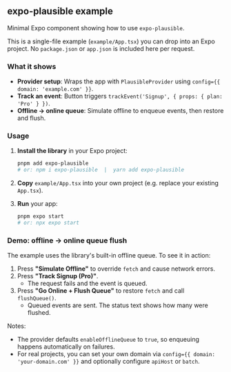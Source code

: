 ## expo-plausible example

Minimal Expo component showing how to use `expo-plausible`.

This is a single-file example (`example/App.tsx`) you can drop into an Expo project. No `package.json` or `app.json` is included here per request.

### What it shows
- **Provider setup**: Wraps the app with `PlausibleProvider` using `config={{ domain: 'example.com' }}`.
- **Track an event**: Button triggers `trackEvent('Signup', { props: { plan: 'Pro' } })`.
- **Offline → online queue**: Simulate offline to enqueue events, then restore and flush.

### Usage
1. **Install the library** in your Expo project:
   ```bash
   pnpm add expo-plausible
   # or: npm i expo-plausible  |  yarn add expo-plausible
   ```

2. **Copy** `example/App.tsx` into your own project (e.g. replace your existing `App.tsx`).

3. **Run** your app:
   ```bash
   pnpm expo start
   # or: npx expo start
   ```

### Demo: offline → online queue flush
The example uses the library's built-in offline queue. To see it in action:

1. Press **"Simulate Offline"** to override `fetch` and cause network errors.
2. Press **"Track Signup (Pro)"**.
   - The request fails and the event is queued.
3. Press **"Go Online + Flush Queue"** to restore `fetch` and call `flushQueue()`.
   - Queued events are sent. The status text shows how many were flushed.

Notes:
- The provider defaults `enableOfflineQueue` to `true`, so enqueuing happens automatically on failures.
- For real projects, you can set your own domain via `config={{ domain: 'your-domain.com' }}` and optionally configure `apiHost` or `batch`.


